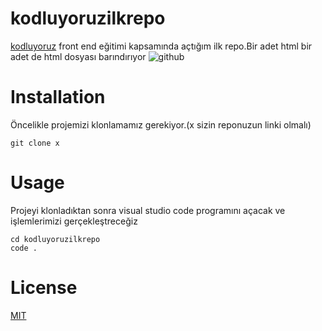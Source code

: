 # kodluyoruzilkrepo
[kodluyoruz](https://www.kodluyoruz.org/) front end eğitimi kapsamında açtığım ilk repo.Bir adet html bir adet de html dosyası barındırıyor
![github](https://user-images.githubusercontent.com/96540940/152631034-16813ecb-6828-43c8-8fec-fc8edacab355.png)

# Installation
Öncelikle projemizi klonlamamız gerekiyor.(x sizin reponuzun linki olmalı)

`git clone x`
# Usage
Projeyi klonladıktan sonra visual studio code programını açacak ve işlemlerimizi gerçekleştreceğiz

```
cd kodluyoruzilkrepo
code .
```
# License
[MIT](https://choosealicense.com/licenses/mit/)

